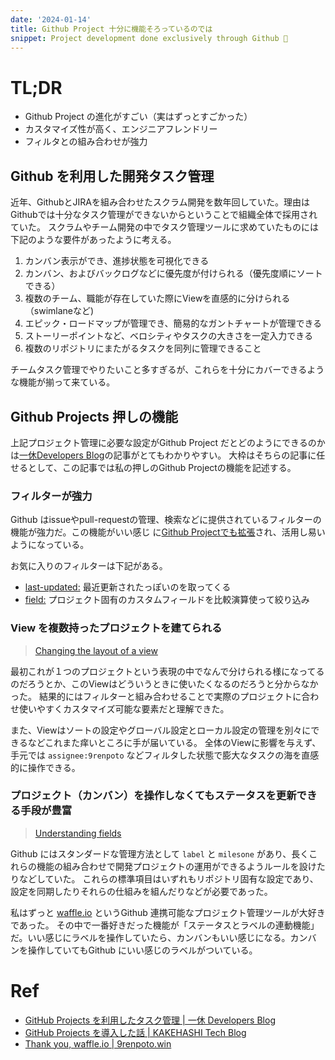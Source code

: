 ```yaml
---
date: '2024-01-14'
title: Github Project 十分に機能そろっているのでは
snippet: Project development done exclusively through Github 🐙
---
```


# TL;DR

- Github Project の進化がすごい（実はずっとすごかった）
- カスタマイズ性が高く、エンジニアフレンドリー
- フィルタとの組み合わせが強力

## Github を利用した開発タスク管理

近年、GithubとJIRAを組み合わせたスクラム開発を数年回していた。理由はGithubでは十分なタスク管理ができないからということで組織全体で採用されていた。
スクラムやチーム開発の中でタスク管理ツールに求めていたものには下記のような要件があったように考える。

1. カンバン表示ができ、進捗状態を可視化できる
1. カンバン、およびバックログなどに優先度が付けられる（優先度順にソートできる）
1. 複数のチーム、職能が存在していた際にViewを直感的に分けられる（swimlaneなど)
1. エピック・ロードマップが管理でき、簡易的なガントチャートが管理できる
1. ストーリーポイントなど、ベロシティやタスクの大きさを一定入力できる
1. 複数のリポジトリにまたがるタスクを同列に管理できること

チームタスク管理でやりたいこと多すぎるが、これらを十分にカバーできるような機能が揃って来ている。

## Github Projects 押しの機能

上記プロジェクト管理に必要な設定がGithub Project
だとどのようにできるのかは[一休Developers Blog](https://user-first.ikyu.co.jp/entry/2023/11/09/175121)の記事がとてもわかりやすい。
大枠はそちらの記事に任せるとして、この記事では私の押しのGithub
Projectの機能を記述する。

### フィルターが強力

Github
はissueやpull-requestの管理、検索などに提供されているフィルターの機能が強力だ。この機能がいい感じ
に[Github Projectでも拡張](https://docs.github.com/en/issues/planning-and-tracking-with-projects/customizing-views-in-your-project/filtering-projects)され、活用し易いようになっている。

お気に入りのフィルターは下記がある。

- [last-updated:](https://docs.github.com/en/issues/planning-and-tracking-with-projects/customizing-views-in-your-project/filtering-projects#filtering-for-when-an-item-was-last-updated)
  最近更新されたっぽいのを取ってくる
- [field:](https://docs.github.com/en/issues/planning-and-tracking-with-projects/customizing-views-in-your-project/filtering-projects#filtering-number-date-and-iteration-fields)
  プロジェクト固有のカスタムフィールドを比較演算使って絞り込み

### View を複数持ったプロジェクトを建てられる

> [Changing the layout of a view](https://docs.github.com/en/issues/planning-and-tracking-with-projects/customizing-views-in-your-project/changing-the-layout-of-a-view)

最初これが１つのプロジェクトという表現の中でなんで分けられる様になってるのだろうとか、このViewはどういうときに使いたくなるのだろうと分からなかった。
結果的にはフィルターと組み合わせることで実際のプロジェクトに合わせ使いやすくカスタマイズ可能な要素だと理解できた。

また、Viewはソートの設定やグローバル設定とローカル設定の管理を別々にできるなどこれまた痒いところに手が届いている。
全体のViewに影響を与えず、手元では `assignee:9renpoto`
などフィルタした状態で膨大なタスクの海を直感的に操作できる。

### プロジェクト（カンバン）を操作しなくてもステータスを更新できる手段が豊富

> [Understanding fields](https://docs.github.com/en/issues/planning-and-tracking-with-projects/understanding-fields)

Github にはスタンダードな管理方法として `label` と `milesone`
があり、長くこれらの機能の組み合わせで開発プロジェクトの運用ができるようルールを設けたりなどしていた。
これらの標準項目はいずれもリポジトリ固有な設定であり、設定を同期したりそれらの仕組みを組んだりなどが必要であった。

私はずっと [waffle.io](https://github.com/waffleio) というGithub
連携可能なプロジェクト管理ツールが大好きであった。
その中で一番好きだった機能が「ステータスとラベルの連動機能」だ。いい感じにラベルを操作していたら、カンバンもいい感じになる。カンバンを操作していてもGithub
にいい感じのラベルがついている。

# Ref

- [GitHub Projects を利用したタスク管理 | 一休 Developers Blog](https://user-first.ikyu.co.jp/entry/2023/11/09/175121)
- [GitHub Projects を導入した話 | KAKEHASHI Tech Blog](https://kakehashi-dev.hatenablog.com/entry/2023/02/28/090000)
- [Thank you, waffle.io | 9renpoto.win](https://9renpoto.win/entry/2019/05/26/goodbye-waffle-io)
